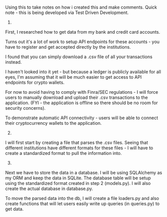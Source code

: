 Using this to take notes on how i created this and make comments. Quick note - this is being developed via Test Driven Development.

1.

First, I researched how to get data from my bank and credit card accounts. 

Turns out it's a lot of work to setup API endpoints for these accounts - you have to register and get accepted directly by the institutions. 

I found that you can simply download a .csv file of all your transactions instead. 

I haven't looked into it yet - but because a ledger is publicly available for all eyes, I'm assuming that it will be much easier to get access to API endpoints for crypto wallets. 

For now to avoid having to comply with Finra/SEC regulations - I will force users to manually download and upload their .csv transactions to the application. (FYI - the application is offline so there should be no room for security concerns).

To demonstrate automatic API connectivity - users will be able to connect their cryptocurrency wallets to the application. 

2. 

I will first start by creating a file that parses the .csv files. Seeing that different institutions have different formats for these files - I will have to create a standardized format to pull the information into.

3.

Next we have to store the data in a database. I will be using SQLAlchemy as my ORM and keep the data in SQLite. The database table will be setup using the standardized format created in step 2 (models.py). I will also create the actual database in database.py. 

To move the parsed data into the db, I will create a file loaders.py and also create functions that will let users easily write up queries (in queries.py) to get data. 